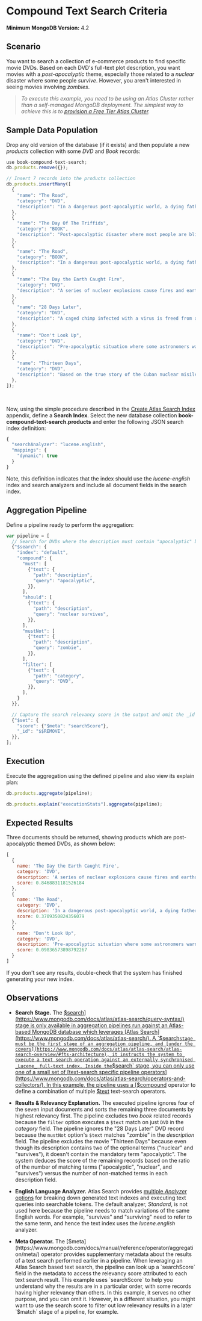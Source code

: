 # Compound Text Search Criteria

__Minimum MongoDB Version:__ 4.2


## Scenario

You want to search a collection of e-commerce products to find specific movie DVDs. Based on each DVD's full-text plot description, you want movies with a _post-apocalyptic_ theme, especially those related to a _nuclear_ disaster where some people _survive_. However, you aren't interested in seeing movies involving _zombies_.

> _To execute this example, you need to be using an Atlas Cluster rather than a self-managed MongoDB deployment. The simplest way to achieve this is to [provision a Free Tier Atlas Cluster](https://www.mongodb.com/cloud/atlas)._


## Sample Data Population

Drop any old version of the database (if it exists) and then populate a new _products_ collection with some _DVD_ and _Book_ records:

```javascript
use book-compound-text-search;
db.products.remove({});

// Insert 7 records into the products collection
db.products.insertMany([
  {
    "name": "The Road",
    "category": "DVD",
    "description": "In a dangerous post-apocalyptic world, a dying father protects his surviving son as they try to reach the coast",
  },
  {
    "name": "The Day Of The Triffids",
    "category": "BOOK",
    "description": "Post-apocalyptic disaster where most people are blinded by a meteor shower and then die at the hands of a new type of plant",
  },
  {
    "name": "The Road",
    "category": "BOOK",
    "description": "In a dangerous post-apocalyptic world, a dying father protects his surviving son as they try to reach the coast",
  },  
  {
    "name": "The Day the Earth Caught Fire",
    "category": "DVD",
    "description": "A series of nuclear explosions cause fires and earthquakes to ravage cities, with some of those that survive trying to rescue the post-apocalyptic world",
  },
  {
    "name": "28 Days Later",
    "category": "DVD",
    "description": "A caged chimp infected with a virus is freed from a lab, and the infection spreads to people who become zombie-like with just a few surviving in a post-apocalyptic country",
  },  
  {
    "name": "Don't Look Up",
    "category": "DVD",
    "description": "Pre-apocalyptic situation where some astronomers warn humankind of an approaching comet that will destroy planet Earth",
  },
  {
    "name": "Thirteen Days",
    "category": "DVD",
    "description": "Based on the true story of the Cuban nuclear misile threat, crisis is averted at the last minute and the workd survives",
  },
]); 
```

&nbsp;

Now, using the simple procedure described in the [Create Atlas Search Index](../../appendices/create-search-index.md) appendix, define a **Search Index**. Select the new database collection **book-compound-text-search.products** and enter the following JSON search index definition:

```javascript
{
  "searchAnalyzer": "lucene.english",
  "mappings": {
    "dynamic": true
  }
}
```

Note, this definition indicates that the index should use the _lucene-english_ index and search analyzers and include all document fields in the search index.


## Aggregation Pipeline

Define a pipeline ready to perform the aggregation:

```javascript
var pipeline = [
  // Search for DVDs where the description must contain "apocalyptic" but not "zombie"
  {"$search": {
    "index": "default",    
    "compound": {
      "must": [
        {"text": {
          "path": "description",
          "query": "apocalyptic",
        }},
      ],
      "should": [
        {"text": {
          "path": "description",
          "query": "nuclear survives",
        }},
      ],
      "mustNot": [
        {"text": {
          "path": "description",
          "query": "zombie",
        }},
      ],
      "filter": [
        {"text": {
          "path": "category",
          "query": "DVD",
        }},      
      ],
    }
  }},

  // Capture the search relevancy score in the output and omit the _id field
  {"$set": {
    "score": {"$meta": "searchScore"},
    "_id": "$$REMOVE",
  }},
];
```


## Execution

Execute the aggregation using the defined pipeline and also view its explain plan:

```javascript
db.products.aggregate(pipeline);
```

```javascript
db.products.explain("executionStats").aggregate(pipeline);
```


## Expected Results

Three documents should be returned, showing products which are post-apocalyptic themed DVDs, as shown below:

```javascript
[
  {
    name: 'The Day the Earth Caught Fire',
    category: 'DVD',
    description: 'A series of nuclear explosions cause fires and earthquakes to ravage cities, with some of those that survive trying to rescue the post-apocalyptic world',
    score: 0.8468831181526184
  },
  {
    name: 'The Road',
    category: 'DVD',
    description: 'In a dangerous post-apocalyptic world, a dying father protects his surviving son as they try to reach the coast',
    score: 0.3709350824356079
  },
  {
    name: "Don't Look Up",
    category: 'DVD',
    description: 'Pre-apocalyptic situation where some astronomers warn humankind of an approaching comet that will destroy planet Earth',
    score: 0.09836573898792267
  }
]
```

If you don't see any results, double-check that the system has finished generating your new index.


## Observations

 * __Search Stage.__ The [$search](https://www.mongodb.com/docs/atlas/atlas-search/query-syntax/) stage is only available in aggregation pipelines run against an Atlas-based MongoDB database which leverages [Atlas Search](https://www.mongodb.com/docs/atlas/atlas-search/). A `$search` stage must be the first stage of an aggregation pipeline, and [under the covers](https://www.mongodb.com/docs/atlas/atlas-search/atlas-search-overview/#fts-architecture), it instructs the system to execute a text search operation against an externally synchronised _Lucene_ full-text index. Inside the `$search` stage, you can only use one of a small set of [text-search specific pipeline operators](https://www.mongodb.com/docs/atlas/atlas-search/operators-and-collectors/). In this example, the pipeline uses a [$compound](https://www.mongodb.com/docs/atlas/atlas-search/compound/) operator to define a combination of multiple [$text](https://www.mongodb.com/docs/atlas/atlas-search/text/#std-label-text-ref) text-search operators.

 * __Results & Relevancy Explanation.__ The executed pipeline ignores four of the seven input documents and sorts the remaining three documents by highest relevancy first. The pipeline excludes two _book_ related records because the `filter` option executes a `$text` match on just `DVD` in the _category_ field. The pipeline ignores the "28 Days Later" DVD record because the `mustNot` option's `$text` matches "zombie" in the _description_ field. The pipeline excludes the movie "Thirteen Days" because even though its description contains two of the optional terms ("nuclear" and "survives"), it doesn't contain the mandatory term "apocalyptic". The system deduces the score of the remaining records based on the ratio of the number of matching terms ("apocalyptic", "nuclear", and "survives") versus the number of non-matched terms in each description field.

 * __English Language Analyzer.__ Atlas Search provides [multiple _Analyzer_ options](https://www.mongodb.com/docs/atlas/atlas-search/analyzers/) for breaking down generated text indexes and executing text queries into searchable tokens. The default analyzer, _Standard_, is not used here because the pipeline needs to match variations of the same English words. For example, "survives" and "surviving" need to refer to the same term, and hence the text index uses the _lucene.english_ analyzer.

 * __Meta Operator.__ The [$meta](https://www.mongodb.com/docs/manual/reference/operator/aggregation/meta/) operator provides supplementary metadata about the results of a text search performed earlier in a pipeline. When leveraging an Atlas Search based text search, the pipeline can look up a `searchScore` field in the metadata to access the relevancy score attributed to each text search result. This example uses `searchScore` to help you understand why the results are in a particular order, with some records having higher relevancy than others. In this example, it serves no other purpose, and you can omit it. However, in a different situation, you might want to use the search score to filter out low relevancy results in a later `$match` stage of a pipeline, for example.

